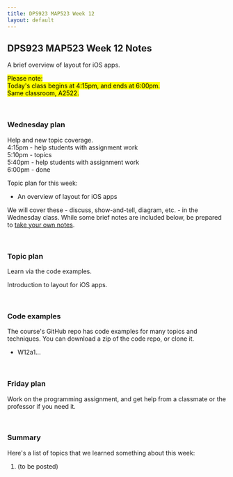 ```yaml
---
title: DPS923 MAP523 Week 12
layout: default
---
```


## DPS923 MAP523 Week 12 Notes

A brief overview of layout for iOS apps.

<mark>Please note:<br>Today's class begins at 4:15pm, and ends at 6:00pm.<br>Same classroom, A2522.</mark>

<br>

### Wednesday plan

Help and new topic coverage.  
4:15pm - help students with assignment work  
5:10pm - topics  
5:40pm - help students with assignment work  
6:00pm - done  

Topic plan for this week:
* An overview of layout for iOS apps

We will cover these - discuss, show-and-tell, diagram, etc. - in the Wednesday class. While some brief notes are included below, be prepared to [take your own notes](/standards#taking-notes-in-class). 

<br>

### Topic plan 

Learn via the code examples.

Introduction to layout for iOS apps. 

<br>

### Code examples

The course's GitHub repo has code examples for many topics and techniques. You can download a zip of the code repo, or clone it. 
* W12a1...

<br>

### Friday plan

Work on the programming assignment, and get help from a classmate or the professor if you need it. 

<br>

### Summary

Here's a list of topics that we learned something about this week:
1. (to be posted)

<br>
